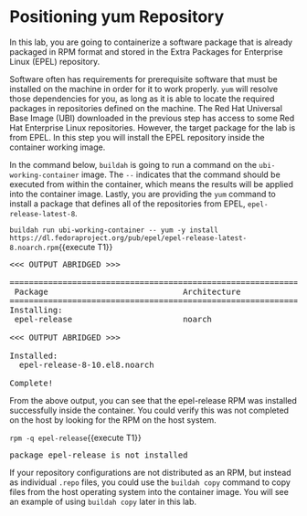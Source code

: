 # Positioning yum Repository

In this lab, you are going to containerize a software package that is already
packaged in RPM format and stored in the Extra Packages for Enterprise Linux
(EPEL) repository.

Software often has requirements for prerequisite software that must be installed
on the machine in order for it to work properly.  `yum` will resolve those
dependencies for you, as long as it is able to locate the required packages in
repositories defined on the machine.  The Red Hat Universal Base Image (UBI)
downloaded in the previous step has access to some Red Hat Enterprise Linux
repositories.  However, the target package for the lab is from EPEL.  In
this step you will install the EPEL repository inside the container working
image.

In the command below, `buildah` is going to run a command on the
`ubi-working-container` image.  The `--` indicates that the command should be
executed from within the container, which means the results will be applied into
the container image.  Lastly, you are providing the `yum` command to install a
package that defines all of the repositories from EPEL, `epel-release-latest-8`.

`buildah run ubi-working-container -- yum -y install https://dl.fedoraproject.org/pub/epel/epel-release-latest-8.noarch.rpm`{{execute T1}}

<pre class="file">
<<< OUTPUT ABRIDGED >>>

==========================================================================================================================================
 Package                            Architecture                 Version                         Repository                          Size
==========================================================================================================================================
Installing:
 epel-release                       noarch                       8-10.el8                         @commandline                        22 k

<<< OUTPUT ABRIDGED >>>

Installed:
  epel-release-8-10.el8.noarch

Complete!
</pre>

From the above output, you can see that the epel-release RPM was installed
successfully inside the container.  You could verify this was not completed
on the host by looking for the RPM on the host system.

`rpm -q epel-release`{{execute T1}}

<pre class="file">
package epel-release is not installed
</pre>

If your repository configurations are not distributed as an RPM, but instead as
individual `.repo` files, you could use the `buildah copy` command to copy
files from the host operating system into the container image.  You will see
an example of using `buildah copy` later in this lab.
